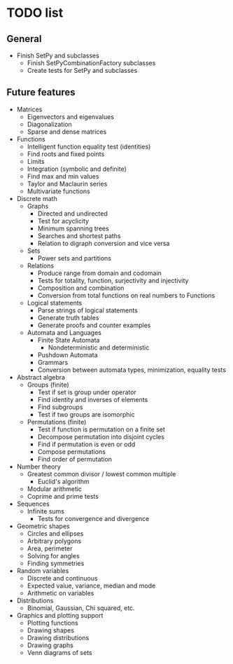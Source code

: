 # TODO list

## General

* Finish SetPy and subclasses
    * Finish SetPyCombinationFactory subclasses
    * Create tests for SetPy and subclasses

## Future features

* Matrices
    * Eigenvectors and eigenvalues
    * Diagonalization
    * Sparse and dense matrices
* Functions
    * Intelligent function equality test (identities)
    * Find roots and fixed points
    * Limits
    * Integration (symbolic and definite)
    * Find max and min values
    * Taylor and Maclaurin series
    * Multivariate functions
* Discrete math
    * Graphs
        * Directed and undirected
        * Test for acyclicity
        * Minimum spanning trees
        * Searches and shortest paths
        * Relation to digraph conversion and vice versa
    * Sets
        * Power sets and partitions
    * Relations
        * Produce range from domain and codomain
        * Tests for totality, function, surjectivity and injectivity
        * Composition and combination
        * Conversion from total functions on real numbers to Functions
    * Logical statements
        * Parse strings of logical statements
        * Generate truth tables
        * Generate proofs and counter examples
    * Automata and Languages
        * Finite State Automata
            * Nondeterministic and deterministic
        * Pushdown Automata
        * Grammars
        * Conversion between automata types, minimization, equality tests
* Abstract algebra
    * Groups (finite)
        * Test if set is group under operator
        * Find identity and inverses of elements
        * Find subgroups
        * Test if two groups are isomorphic
    * Permutations (finite)
        * Test if function is permutation on a finite set
        * Decompose permutation into disjoint cycles
        * Find if permutation is even or odd
        * Compose permutations
        * Find order of permutation
* Number theory
    * Greatest common divisor / lowest common multiple
        * Euclid's algorithm
    * Modular arithmetic
    * Coprime and prime tests
* Sequences
    * Infinite sums
        * Tests for convergence and divergence
* Geometric shapes
    * Circles and ellipses
    * Arbitrary polygons
    * Area, perimeter
    * Solving for angles
    * Finding symmetries
* Random variables
    * Discrete and continuous
    * Expected value, variance, median and mode
    * Arithmetic on variables
* Distributions
    * Binomial, Gaussian, Chi squared, etc.
* Graphics and plotting support
    * Plotting functions
    * Drawing shapes
    * Drawing distributions
    * Drawing graphs
    * Venn diagrams of sets